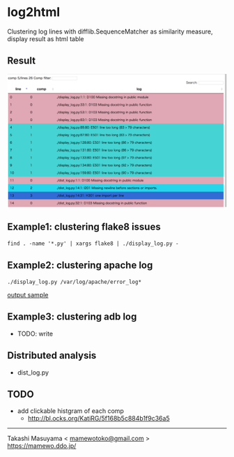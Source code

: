 log2html
=========

Clustering log lines with difflib.SequenceMatcher as similarity measure,
display result as html table

Result 
------
![result image](img/log2html_demo.png)

Example1: clustering flake8 issues
----------------------------------

```
find . -name '*.py' | xargs flake8 | ./display_log.py -
```

Example2: clustering apache log
----------------------------------

```
./display_log.py /var/log/apache/error_log*
```

[output sample](https://mamewo.ddo.jp/log2html/aimhutte_result.html)

Example3: clustering adb log
-----------------------------
* TODO: write


Distributed analysis
----------------------
* dist_log.py


TODO
-----
* add clickable histgram of each comp
  * http://bl.ocks.org/KatiRG/5f168b5c884b1f9c36a5

----
Takashi Masuyama < mamewotoko@gmail.com >  
https://mamewo.ddo.jp/
